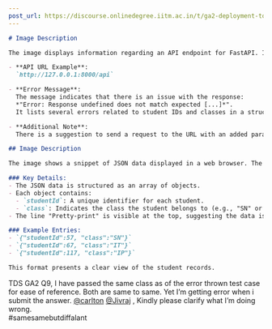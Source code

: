 ```yaml
---
post_url: https://discourse.onlinedegree.iitm.ac.in/t/ga2-deployment-tools-discussion-thread-tds-jan-2025/161120/114
---
```

```markdown
# Image Description

The image displays information regarding an API endpoint for FastAPI. It includes the following elements:

- **API URL Example**:  
  `http://127.0.0.1:8000/api`

- **Error Message**:  
  The message indicates that there is an issue with the response:  
  *"Error: Response undefined does not match expected [...]*".  
  It lists several errors related to student IDs and classes in a structured format.

- **Additional Note**:  
  There is a suggestion to send a request to the URL with an added parameter `?class=...` to verify if the response matches the expected data.
```

  

```markdown
## Image Description

The image shows a snippet of JSON data displayed in a web browser. The data appears to represent a list of students with attributes such as `studentId` and `class`. 

### Key Details:
- The JSON data is structured as an array of objects.
- Each object contains:
  - `studentId`: A unique identifier for each student.
  - `class`: Indicates the class the student belongs to (e.g., "SN" or "IP").
- The line "Pretty-print" is visible at the top, suggesting the data is formatted for readability.

### Example Entries:
- `{"studentId":57, "class":"SN"}`
- `{"studentId":67, "class":"IT"}`
- `{"studentId":117, "class":"IP"}`

This format presents a clear view of the student records.
```

TDS GA2 Q9, I have passed the same class as of the error thrown test case for ease of reference. Both are same to same. Yet I’m getting error when i submit the answer. [@carlton](/u/carlton) [@Jivraj](/u/jivraj) , Kindly please clarify what I’m doing wrong.  
#samesamebutdiffalant